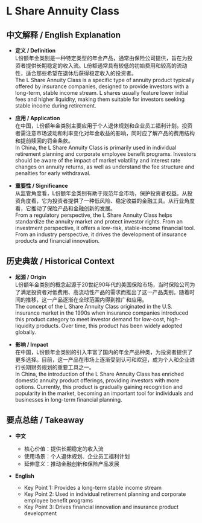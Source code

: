 # L Share Annuity Class

## 中文解释 / English Explanation

* **定义 / Definition**  
  L份额年金类别是一种特定类型的年金产品，通常由保险公司提供，旨在为投资者提供长期稳定的收入流。L份额通常具有较低的初始费用和较高的流动性，适合那些希望在退休后获得稳定收入的投资者。  
  The L Share Annuity Class is a specific type of annuity product typically offered by insurance companies, designed to provide investors with a long-term, stable income stream. L shares usually feature lower initial fees and higher liquidity, making them suitable for investors seeking stable income during retirement.

* **应用 / Application**  
  在中国，L份额年金类别主要应用于个人退休规划和企业员工福利计划。投资者需注意市场波动和利率变化对年金收益的影响，同时应了解产品的费用结构和提前赎回的罚金条款。  
  In China, the L Share Annuity Class is primarily used in individual retirement planning and corporate employee benefit programs. Investors should be aware of the impact of market volatility and interest rate changes on annuity returns, as well as understand the fee structure and penalties for early withdrawal.

* **重要性 / Significance**  
  从监管角度看，L份额年金类别有助于规范年金市场，保护投资者权益。从投资角度看，它为投资者提供了一种低风险、稳定收益的金融工具。从行业角度看，它推动了保险产品和金融创新的发展。  
  From a regulatory perspective, the L Share Annuity Class helps standardize the annuity market and protect investor rights. From an investment perspective, it offers a low-risk, stable-income financial tool. From an industry perspective, it drives the development of insurance products and financial innovation.

## 历史典故 / Historical Context

* **起源 / Origin**  
  L份额年金类别的概念起源于20世纪90年代的美国保险市场，当时保险公司为了满足投资者对低费用、高流动性产品的需求而推出了这一产品类别。随着时间的推移，这一产品逐渐在全球范围内得到推广和应用。  
  The concept of the L Share Annuity Class originated in the U.S. insurance market in the 1990s when insurance companies introduced this product category to meet investor demand for low-cost, high-liquidity products. Over time, this product has been widely adopted globally.

* **影响 / Impact**  
  在中国，L份额年金类别的引入丰富了国内的年金产品种类，为投资者提供了更多选择。目前，这一产品在市场上逐渐受到认可和欢迎，成为个人和企业进行长期财务规划的重要工具之一。  
  In China, the introduction of the L Share Annuity Class has enriched domestic annuity product offerings, providing investors with more options. Currently, this product is gradually gaining recognition and popularity in the market, becoming an important tool for individuals and businesses in long-term financial planning.

## 要点总结 / Takeaway

* **中文**  
  - 核心价值：提供长期稳定的收入流
  - 使用场景：个人退休规划、企业员工福利计划
  - 延伸意义：推动金融创新和保险产品发展

* **English**  
  - Key Point 1: Provides a long-term stable income stream
  - Key Point 2: Used in individual retirement planning and corporate employee benefit programs
  - Key Point 3: Drives financial innovation and insurance product development